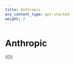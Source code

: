 ```yaml
---
title: Anthropic
pcx_content_type: get-started
weight: 3
---
```


# Anthropic

{{<render file="_anthropic.md">}}